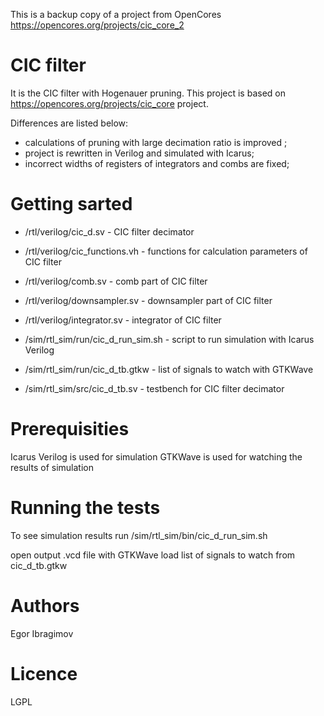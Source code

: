 This is a backup copy of a project from OpenCores
https://opencores.org/projects/cic_core_2

CIC filter
==============================

It is the CIC filter with Hogenauer pruning.
This project is based on https://opencores.org/projects/cic_core project.

Differences are listed below:
* calculations of pruning with large decimation ratio is improved ;
* project is rewritten in Verilog and simulated with Icarus;
* incorrect widths of registers of integrators and combs are fixed;

# Getting sarted

* /rtl/verilog/cic\_d.sv - CIC filter decimator
* /rtl/verilog/cic\_functions.vh - functions for calculation parameters of CIC filter
* /rtl/verilog/comb.sv - comb part of CIC filter
* /rtl/verilog/downsampler.sv - downsampler part of CIC filter
* /rtl/verilog/integrator.sv - integrator of CIC filter

* /sim/rtl\_sim/run/cic\_d\_run_sim.sh - script to run simulation with Icarus Verilog
* /sim/rtl\_sim/run/cic\_d\_tb.gtkw - list of signals to watch with GTKWave
* /sim/rtl\_sim/src/cic\_d\_tb.sv - testbench for CIC filter decimator

# Prerequisities

Icarus Verilog is used for simulation 
GTKWave is used for watching the results of simulation

# Running the tests

To see simulation results run
/sim/rtl\_sim/bin/cic\_d\_run\_sim.sh

open output .vcd file with GTKWave
load list of signals to watch from cic\_d_tb.gtkw

# Authors

Egor Ibragimov

# Licence

LGPL